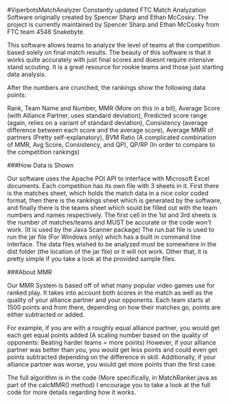 #ViperbotsMatchAnalyzer
Constantly updated FTC Match Analyzation Software originally created by Spencer Sharp and Ethan McCosky. 
The project is currently maintained by Spencer Sharp and Ethan McCosky from FTC team 4546 Snakebyte.

This software allows teams to analyze the level of teams at the competition based solely on final match results. The beauty of this software is that it works quite accurately with just final scores and doesnt require intensive stand scouting. It is a great resource for rookie teams and those just starting data analysis.

After the numbers are crunched, the rankings show the following data points:

Rank, Team Name and Number, MMR (More on this in a bit), Average Score (with Alliance Partner, uses standard deviation), Predicted score range (again, relies on a variant of standard deviation), Consistency (average difference between each score and the average score), Average MMR of partners (Pretty self-explanatory), BVM Ratio (A complicated combination of MMR, Avg Score, Consistency, and QP), QP/RP (In order to compare to the competition rankings)

###How Data is Shown

Our software uses the Apache POI API to interface with Microsoft Excel documents. Each competition has its own file with 3 sheets in it. First there is the matches sheet, which holds the match data in a nice color coded format, then there is the rankings sheet which is generated by the software, and finally there is the teams sheet which sould be filled out with the team numbers and names respectively. The first cell in the 1st and 3rd sheets is the number of matches/teams and MUST be accurate or the code won't work. (It is used by the Java Scanner package) The run.bat file is used to run the jar file (For Windows only) which has a built in command line interface. The data files wished to be analyzed must be somewhere in the dist folder (the location of the jar file) or it will not work. Other that, it is pretty simple if you take a look at the provided sample files.

###About MMR

Our MMR System is based off of what many popular video games use for ranked play. It takes into account both scores in the match as well as the quality of your alliance partner and your opponents. Each team starts at 1500 points and from there, depending on how their matches go, points are either subtracted or added.

For example, if you are with a roughly equal alliance partner, you would get each get equal points added (A scaling number based on the quality of opponents: Beating harder teams = more points) However, if your alliance partner was better than you, you would get less points and could even get points subtracted depending on the difference in skill. Additionally, if your alliance partner was worse, you would get more points than the first case.

The full algorithm is in the code (More specifically, in MatchRanker.java as part of the calcMMR() method) I encourage you to take a look at the full code for more details regarding how it works.
